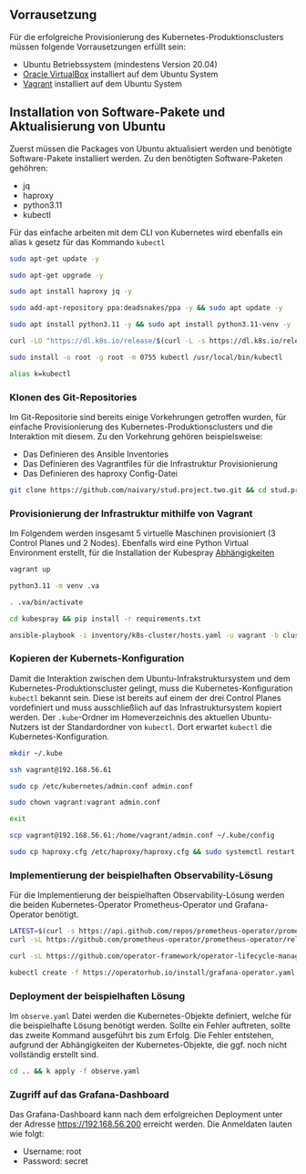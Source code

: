 ## Vorrausetzung
Für die erfolgreiche Provisionierung des Kubernetes-Produktionsclusters müssen folgende Vorrausetzungen erfüllt sein:
- Ubuntu Betriebssystem (mindestens Version 20.04)
- [Oracle VirtualBox](https://www.virtualbox.org/wiki/Downloads) installiert auf dem Ubuntu System
- [Vagrant](https://developer.hashicorp.com/vagrant/downloads#Linux) installiert auf dem Ubuntu System

## Installation von Software-Pakete und Aktualisierung von Ubuntu
Zuerst müssen die Packages von Ubuntu aktualisiert werden und benötigte Software-Pakete installiert werden. Zu den benötigten Software-Paketen gehöhren:
- jq
- haproxy
- python3.11
- kubectl

Für das einfache arbeiten mit dem CLI von Kubernetes wird ebenfalls ein alias `k` gesetz für das Kommando `kubectl`
```bash
sudo apt-get update -y
```

```bash
sudo apt-get upgrade -y
```

```bash
sudo apt install haproxy jq -y
```

```bash
sudo add-apt-repository ppa:deadsnakes/ppa -y && sudo apt update -y
```

```bash
sudo apt install python3.11 -y && sudo apt install python3.11-venv -y
```

```bash
curl -LO "https://dl.k8s.io/release/$(curl -L -s https://dl.k8s.io/release/stable.txt)/bin/linux/amd64/kubectl"
```

```bash
sudo install -o root -g root -m 0755 kubectl /usr/local/bin/kubectl
```

```bash
alias k=kubectl
```

### Klonen des Git-Repositories
Im Git-Repositorie sind bereits einige Vorkehrungen getroffen wurden, für einfache Provisionierung des Kubernetes-Produktionsclusters und die Interaktion mit diesem. Zu den Vorkehrung gehören beispielsweise:
- Das Definieren des Ansible Inventories
- Das Definieren des Vagrantfiles für die Infrastruktur Provisionierung
- Das Definieren des haproxy Config-Datei

```bash
git clone https://github.com/naivary/stud.project.two.git && cd stud.project.two
```

### Provisionierung der Infrastruktur mithilfe von Vagrant
Im Folgendem werden insgesamt 5 virtuelle Maschinen provisioniert (3 Control Planes und 2 Nodes). Ebenfalls wird eine Python Virtual Environment erstellt, für die Installation der Kubespray [Abhängigkeiten](./kubespray/requirements.txt)

```bash
vagrant up
```

```bash
python3.11 -m venv .va
```

```bash
. .va/bin/activate
```

```bash
cd kubespray && pip install -r requirements.txt
```

```bash
ansible-playbook -i inventory/k8s-cluster/hosts.yaml -u vagrant -b cluster.yml
```

### Kopieren der Kubernets-Konfiguration
Damit die Interaktion zwischen dem Ubuntu-Infrakstruktursystem und dem Kubernetes-Produktionscluster gelingt, muss die Kubernetes-Konfiguration `kubectl` bekannt sein. Diese ist bereits auf einem der drei Control Planes vordefiniert und muss ausschließlich auf das Infrastruktursystem kopiert werden. Der `.kube`-Ordner im Homeverzeichnis des aktuellen Ubuntu-Nutzers ist der Standardordner von `kubectl`. Dort erwartet `kubectl` die Kubernetes-Konfiguration.

```bash
mkdir ~/.kube
```

```bash
ssh vagrant@192.168.56.61
```

```bash
sudo cp /etc/kubernetes/admin.conf admin.conf
```

```bash
sudo chown vagrant:vagrant admin.conf
```

```bash
exit
```

```bash
scp vagrant@192.168.56.61:/home/vagrant/admin.conf ~/.kube/config
```

```bash
sudo cp haproxy.cfg /etc/haproxy/haproxy.cfg && sudo systemctl restart haproxy
```

### Implementierung der beispielhaften Observability-Lösung
Für die Implementierung der beispielhaften Observability-Lösung werden die beiden Kubernetes-Operator Prometheus-Operator und Grafana-Operator benötigt.

```bash
LATEST=$(curl -s https://api.github.com/repos/prometheus-operator/prometheus-operator/releases/latest | jq -cr .tag_name)
curl -sL https://github.com/prometheus-operator/prometheus-operator/releases/download/${LATEST}/bundle.yaml | kubectl create -f -
```

```bash
curl -sL https://github.com/operator-framework/operator-lifecycle-manager/releases/download/v0.26.0/install.sh | bash -s v0.26.0
```

```bash
kubectl create -f https://operatorhub.io/install/grafana-operator.yaml
```
### Deployment der beispielhaften Lösung
Im `observe.yaml` Datei werden die Kubernetes-Objekte definiert, welche für die beispielhafte Lösung benötigt werden. Sollte ein Fehler auftreten, sollte das zweite Kommand ausgeführt bis zum Erfolg.
Die Fehler entstehen, aufgrund der Abhängigkeiten der Kubernetes-Objekte, die ggf. noch nicht vollständig erstellt sind.

```bash
cd .. && k apply -f observe.yaml
```

### Zugriff auf das Grafana-Dashboard
Das Grafana-Dashboard kann nach dem erfolgreichen Deployment unter der Adresse https://192.168.56.200 erreicht werden. Die Anmeldaten lauten wie folgt:
- Username: root
- Password: secret

